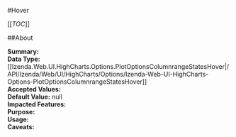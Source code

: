 #Hover

[[_TOC_]]

##About

**Summary:**   
**Data Type:** [[Izenda.Web.UI.HighCharts.Options.PlotOptionsColumnrangeStatesHover|/API/Izenda/Web/UI/HighCharts/Options/Izenda-Web-UI-HighCharts-Options-PlotOptionsColumnrangeStatesHover]]  
**Accepted Values:**   
**Default Value:** null  
**Impacted Features:**   
**Purpose:**   
**Usage:**   
**Caveats:**   

